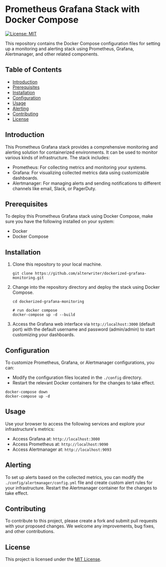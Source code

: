 # Prometheus Grafana Stack with Docker Compose

[![License: MIT](https://img.shields.io/badge/License-MIT-yellow.svg)](https://opensource.org/licenses/MIT)

This repository contains the Docker Compose configuration files for setting up a monitoring and alerting stack using Prometheus, Grafana, Alertmanager, and other related components.

## Table of Contents

- [Introduction](#introduction)
- [Prerequisites](#prerequisites)
- [Installation](#installation)
- [Configuration](#configuration)
- [Usage](#usage)
- [Alerting](#alerting)
- [Contributing](#contributing)
- [License](#license)

## Introduction

This Prometheus Grafana stack provides a comprehensive monitoring and alerting solution for containerized environments. It can be used to monitor various kinds of infrastructure. The stack includes:

- Prometheus: For collecting metrics and monitoring your systems.
- Grafana: For visualizing collected metrics data using customizable dashboards.
- Alertmanager: For managing alerts and sending notifications to different channels like email, Slack, or PagerDuty.

## Prerequisites

To deploy this Prometheus Grafana stack using Docker Compose, make sure you have the following installed on your system:

- Docker
- Docker Compose

## Installation

1. Clone this repository to your local machine.

    ```
    git clone https://github.com/alterwriter/dockerized-grafana-monitoring.git
    ```

2. Change into the repository directory and deploy the stack using Docker Compose.
    
    ```
    cd dockerized-grafana-monitoring
    
    # run docker compose
    docker-compose up -d --build
    ```
 
3. Access the Grafana web interface via `http://localhost:3000` (default port) with the default username and password (admin/admin) to start customizing your dashboards.

## Configuration

To customize Prometheus, Grafana, or Alertmanager configurations, you can:

- Modify the configuration files located in the `./config` directory.
- Restart the relevant Docker containers for the changes to take effect.

```
docker-compose down 
docker-compose up -d
```

## Usage

Use your browser to access the following services and explore your infrastructure's metrics:

- Access Grafana at: `http://localhost:3000`
- Access Prometheus at: `http://localhost:9090`
- Access Alertmanager at: `http://localhost:9093`

## Alerting

To set up alerts based on the collected metrics, you can modify the `./config/alertmanager/config.yml` file and create custom alert rules for your infrastructure. Restart the Alertmanager container for the changes to take effect.

## Contributing

To contribute to this project, please create a fork and submit pull requests with your proposed changes. We welcome any improvements, bug fixes, and other contributions.

## License

This project is licensed under the [MIT License](https://opensource.org/licenses/MIT).

